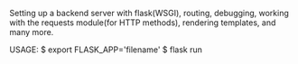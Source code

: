 Setting up a backend server with flask(WSGI),
routing, debugging, working with the requests
module(for HTTP methods), rendering templates, 
and many more.

USAGE:
$ export FLASK_APP='filename'
$ flask run
